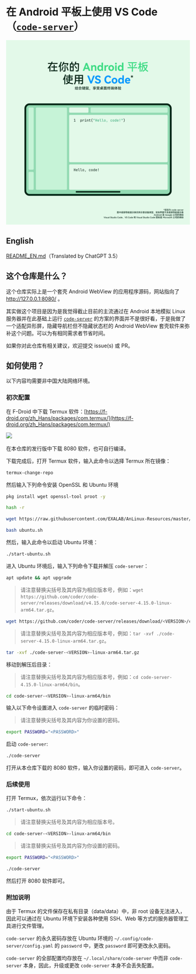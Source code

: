 # 在 Android 平板上使用 VS Code（[`code-server`](https://coder.com/docs/code-server/)）

![](/ReadmeImageZhCN.png)

## English

[README_EN.md](/README_EN.md)（Translated by ChatGPT 3.5）

## 这个仓库是什么？

这个仓库实际上是一个套壳 Android WebView 的应用程序源码，网站指向了 http://127.0.0.1:8080/ 。

其实做这个项目是因为是我觉得截止目前的主流通过在 Android 本地模拟 Linux 服务器并在此基础上运行 [`code-server`](https://coder.com/docs/code-server/) 的方案的界面并不是很好看，于是我做了一个适配异形屏，隐藏导航栏但不隐藏状态栏的 Android WebView 套壳软件来弥补这个问题。可以为有相同需求者节省时间。

如果你对此仓库有相关建议，欢迎提交 issue(s) 或 PR。

## 如何使用？

以下内容均需要非中国大陆网络环境。

### 初次配置

在 F-Droid 中下载 Termux 软件：[https://f-droid.org/zh_Hans/packages/com.termux/](https://f-droid.org/zh_Hans/packages/com.termux/)

[![](https://gitlab.com/fdroid/artwork/-/raw/master/badge/get-it-on-zh-hans.png)](https://f-droid.org/zh_Hans/packages/com.termux/)

在本仓库的发行版中下载 8080 软件，也可自行编译。

下载完成后，打开 Termux 软件，输入此命令以选择 Termux 所在镜像：

```bash
termux-change-repo
```

然后输入下列命令安装 OpenSSL 和 Ubuntu 环境

```bash
pkg install wget openssl-tool proot -y
```

```bash
hash -r
```

```bash
wget https://raw.githubusercontent.com/EXALAB/AnLinux-Resources/master/Scripts/Installer/Ubuntu/ubuntu.sh
```

```bash
bash ubuntu.sh
```

然后，输入此命令以启动 Ubuntu 环境：

```bash
./start-ubuntu.sh
```

进入 Ubuntu 环境后，输入下列命令下载并解压 `code-server`：

```bash
apt update && apt upgrade
```

> 请注意替换尖括号及其内容为相应版本号，例如：`wget https://github.com/coder/code-server/releases/download/v4.15.0/code-server-4.15.0-linux-arm64.tar.gz`。
```bash
wget https://github.com/coder/code-server/releases/download/<VERSION>/code-server-<VERSION>-linux-arm64.tar.gz
```

> 请注意替换尖括号及其内容为相应版本号，例如：`tar -xvf ./code-server-4.15.0-linux-arm64.tar.gz`。
```bash
tar -xvf ./code-server-<VERSION>-linux-arm64.tar.gz
```

移动到解压后目录：

> 请注意替换尖括号及其内容为相应版本号，例如：`cd code-server-4.15.0-linux-arm64/bin`。
```bash
cd code-server-<VERSION>-linux-arm64/bin
```

输入以下命令设置进入 `code-server` 的临时密码：

> 请注意替换尖括号及其内容为你设置的密码。
```bash
export PASSWORD="<PASSWORD>"
```

启动 `code-server`:

```bash
./code-server
```

打开从本仓库下载的 8080 软件，输入你设置的密码，即可进入 `code-server`。

### 后续使用

打开 Termux，依次运行以下命令：

```bash
./start-ubuntu.sh
```

> 请注意替换尖括号及其内容为相应版本号。
```bash
cd code-server-<VERSION>-linux-arm64/bin
```

> 请注意替换尖括号及其内容为你设置的密码。
```bash
export PASSWORD="<PASSWORD>"
```

```bash
./code-server
```

然后打开 8080 软件即可。

### 附加说明

由于 Termux 的文件保存在私有目录（data/data）中，非 root 设备无法进入，因此可以通过在 Ubuntu 环境下安装各种使用 SSH、Web 等方式的服务器管理工具进行文件管理。

`code-server` 的永久密码存放在 Ubuntu 环境的 `~/.config/code-server/config.yaml` 的 `password` 中，更改 `password` 即可更改永久密码。

`code-server` 的全部配置均存放在 `~/.local/share/code-server` 中而非 `code-server` 本身，因此，升级或更改 `code-server` 本身不会丢失配置。
